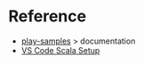 # Reference 

- [play-samples](https://github.com/playframework/play-samples) > documentation
- [VS Code Scala Setup](https://www.scala-lang.org/2019/04/16/metals.html)